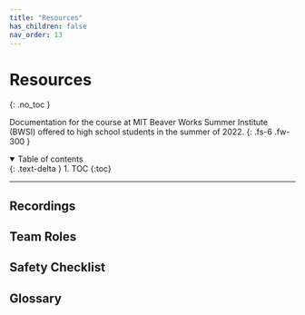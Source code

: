 ```yaml
---
title: "Resources"
has_children: false
nav_order: 13
---
```


# Resources
{: .no_toc }

Documentation for the course at MIT Beaver Works Summer Institute (BWSI) offered to high school students in the summer of 2022.
{: .fs-6 .fw-300 }

<details open markdown="block">
  <summary>
    Table of contents
  </summary>
  {: .text-delta }
1. TOC
{:toc}
</details>

---

## Recordings

## Team Roles

## Safety Checklist

## Glossary